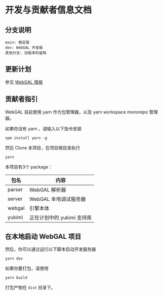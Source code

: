# 开发与贡献者信息文档

## 分支说明

```
main: 稳定版
dev: WebGAL 开发版
其他分支: 旧版本的留档
```

## 更新计划

参见 [WebGAL 情报](/info)

## 贡献者指引

WebGAL 目前使用 yarn 作为包管理器，以及 yarn workspace monorepo 管理器。

如果你没有 yarn ，请输入以下指令安装

```shell
npm install yarn -g
```

然后 Clone 本项目，在项目根目录执行

```shell
yarn
```

本项目有3个 package：

| 包名   | 内容                       |
| ------ | -------------------------- |
| parser | WebGAL 解析器              |
| server | WebGAL 本地调试服务器      |
| webgal | 引擎本体                   |
| yukimi | 正在计划中的 yukimi 支持库 |

## 在本地启动 WebGAL 项目

然后，你可以通过运行以下脚本启动开发服务器

```shell
yarn dev
```

如果你要打包，请使用

```shell
yarn build
```

打包产物在  `dist` 目录下。